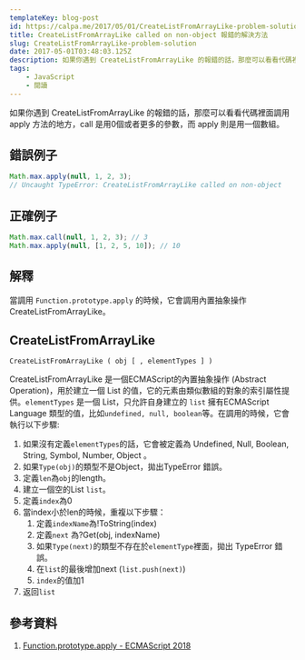 ```yaml
---
templateKey: blog-post
id: https://calpa.me/2017/05/01/CreateListFromArrayLike-problem-solution/
title: CreateListFromArrayLike called on non-object 報錯的解決方法
slug: CreateListFromArrayLike-problem-solution
date: 2017-05-01T03:48:03.125Z
description: 如果你遇到 CreateListFromArrayLike 的報錯的話，那麼可以看看代碼裡面調用 apply 方法的地方，call 是用0個或者更多的參數，而 apply 則是用一個數組。
tags:
    - JavaScript
    - 閱讀
---
```


如果你遇到 CreateListFromArrayLike 的報錯的話，那麼可以看看代碼裡面調用 apply 方法的地方，call 是用0個或者更多的參數，而 apply 則是用一個數組。

## 錯誤例子

```js
Math.max.apply(null, 1, 2, 3);
// Uncaught TypeError: CreateListFromArrayLike called on non-object
```

## 正確例子

```js
Math.max.call(null, 1, 2, 3); // 3
Math.max.apply(null, [1, 2, 5, 10]); // 10
```

## 解釋

當調用 `Function.prototype.apply` 的時候，它會調用內置抽象操作 CreateListFromArrayLike。

## CreateListFromArrayLike

`CreateListFromArrayLike ( obj [ , elementTypes ] )`

CreateListFromArrayLike 是一個ECMAScript的內置抽象操作 (Abstract Operation)，用於建立一個 List 的值，它的元素由類似數組的對象的索引屬性提供。`elementTypes` 是一個 List，只允許自身建立的 `list` 擁有ECMAScript Language 類型的值，比如`undefined, null, boolean`等。在調用的時候，它會執行以下步驟:

1. 如果沒有定義`elementTypes`的話，它會被定義為 Undefined, Null, Boolean, String, Symbol, Number, Object 。
2. 如果`Type(obj)`的類型不是Object，拋出TypeError 錯誤。
3. 定義`len`為`obj`的length。
4. 建立一個空的List `list`。
5. 定義`index`為0
6. 當index小於len的時候，重複以下步驟：
    1. 定義`indexName`為!ToString(index)
    2. 定義`next` 為?Get(obj, indexName)
    3. 如果`Type(next)`的類型不存在於`elementType`裡面，拋出 TypeError 錯誤。
    4. 在`list`的最後增加next (`list.push(next)`)
    5. `index`的值加1
7. 返回`list`

## 參考資料

1. [Function.prototype.apply - ECMAScript 2018](https://tc39.github.io/ecma262/#sec-function.prototype.apply)
